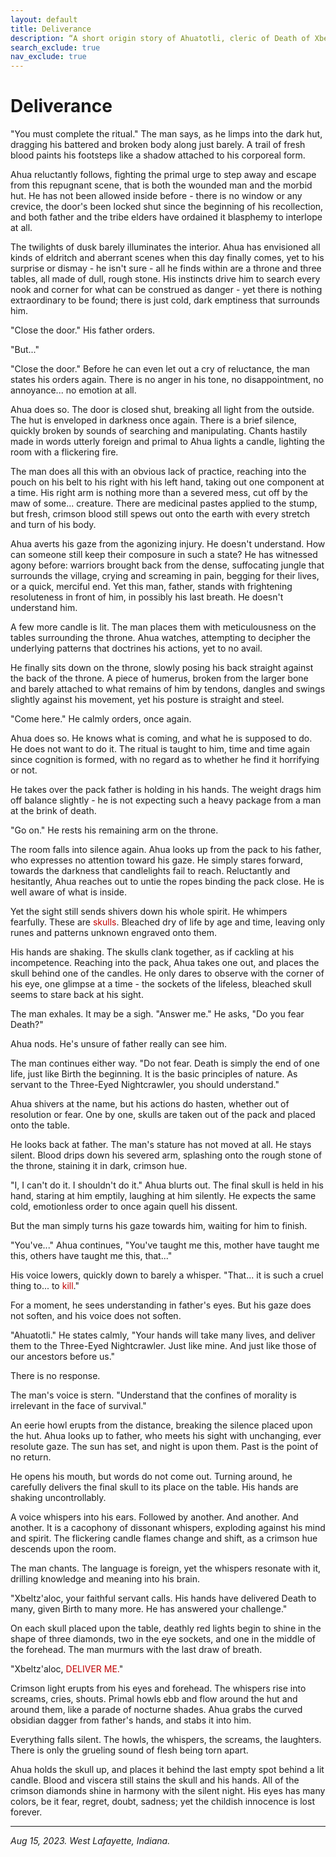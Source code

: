 ```yaml
---
layout: default
title: Deliverance
description: “A short origin story of Ahuatotli, cleric of Death of Xbeltz'aloc.”
search_exclude: true
nav_exclude: true
---
```


# Deliverance

"You must complete the ritual." The man says, as he limps into the dark hut, dragging his battered and broken body along just barely. A trail of fresh blood paints his footsteps like a shadow attached to his corporeal form.

Ahua reluctantly follows, fighting the primal urge to step away and escape from this repugnant scene, that is both the wounded man and the morbid hut. He has not been allowed inside before - there is no window or any crevice, the door's been locked shut since the beginning of his recollection, and both father and the tribe elders have ordained it blasphemy to interlope at all.

The twilights of dusk barely illuminates the interior. Ahua has envisioned all kinds of eldritch and aberrant scenes when this day finally comes, yet to his surprise or dismay - he isn't sure - all he finds within are a throne and three tables, all made of dull, rough stone. His instincts drive him to search every nook and corner for what can be construed as danger - yet there is nothing extraordinary to be found; there is just cold, dark emptiness that surrounds him.

"Close the door." His father orders.

"But..."

"Close the door." Before he can even let out a cry of reluctance, the man states his orders again. There is no anger in his tone, no disappointment, no annoyance... no emotion at all.

Ahua does so. The door is closed shut, breaking all light from the outside. The hut is enveloped in darkness once again. There is a brief silence, quickly broken by sounds of searching and manipulating. Chants hastily made in words utterly foreign and primal to Ahua lights a candle, lighting the room with a flickering fire.

The man does all this with an obvious lack of practice, reaching into the pouch on his belt to his right with his left hand, taking out one component at a time. His right arm is nothing more than a severed mess, cut off by the maw of some... creature. There are medicinal pastes applied to the stump, but fresh, crimson blood still spews out onto the earth with every stretch and turn of his body.

Ahua averts his gaze from the agonizing injury. He doesn't understand. How can someone still keep their composure in such a state? He has witnessed agony before: warriors brought back from the dense, suffocating jungle that surrounds the village, crying and screaming in pain, begging for their lives, or a quick, merciful end. Yet this man, father, stands with frightening resoluteness in front of him, in possibly his last breath. He doesn't understand him.

A few more candle is lit. The man places them with meticulousness on the tables surrounding the throne. Ahua watches, attempting to decipher the underlying patterns that doctrines his actions, yet to no avail.

He finally sits down on the throne, slowly posing his back straight against the back of the throne. A piece of humerus, broken from the larger bone and barely attached to what remains of him by tendons, dangles and swings slightly against his movement, yet his posture is straight and steel.

"Come here." He calmly orders, once again.

Ahua does so. He knows what is coming, and what he is supposed to do. He does not want to do it. The ritual is taught to him, time and time again since cognition is formed, with no regard as to whether he find it horrifying or not. 

He takes over the pack father is holding in his hands. The weight drags him off balance slightly - he is not expecting such a heavy package from a man at the brink of death.

"Go on." He rests his remaining arm on the throne.

The room falls into silence again. Ahua looks up from the pack to his father, who expresses no attention toward his gaze. He simply stares forward, towards the darkness that candlelights fail to reach. Reluctantly and hesitantly, Ahua reaches out to untie the ropes binding the pack close. He is well aware of what is inside.

Yet the sight still sends shivers down his whole spirit. He whimpers fearfully. These are <span style="color:#C00000">skulls</span>. Bleached dry of life by age and time, leaving only runes and patterns unknown engraved onto them.

His hands are shaking. The skulls clank together, as if cackling at his incompetence. Reaching into the pack, Ahua takes one out, and places the skull behind one of the candles. He only dares to observe with the corner of his eye, one glimpse at a time - the sockets of the lifeless, bleached skull seems to stare back at his sight.

The man exhales. It may be a sigh. "Answer me." He asks, "Do you fear Death?"

Ahua nods. He's unsure of father really can see him.

The man continues either way. "Do not fear. Death is simply the end of one life, just like Birth the beginning. It is the basic principles of nature. As servant to the Three-Eyed Nightcrawler, you should understand."

Ahua shivers at the name, but his actions do hasten, whether out of resolution or fear. One by one, skulls are taken out of the pack and placed onto the table.

He looks back at father. The man's stature has not moved at all. He stays silent. Blood drips down his severed arm, splashing onto the rough stone of the throne, staining it in dark, crimson hue.

"I, I can't do it. I shouldn't do it." Ahua blurts out. The final skull is held in his hand, staring at him emptily, laughing at him silently. He expects the same cold, emotionless order to once again quell his dissent.

But the man simply turns his gaze towards him, waiting for him to finish.

"You've..." Ahua continues, "You've taught me this, mother have taught me this, others have taught me this, that..." 

His voice lowers, quickly down to barely a whisper. "That... it is such a cruel thing to... to <span style="color:#C00000">kill</span>."

For a moment, he sees understanding in father's eyes. But his gaze does not soften, and his voice does not soften.

"Ahuatotli." He states calmly, "Your hands will take many lives, and deliver them to the Three-Eyed Nightcrawler. Just like mine. And just like those of our ancestors before us."

There is no response.

The man's voice is stern. "Understand that the confines of morality is irrelevant in the face of survival."

An eerie howl erupts from the distance, breaking the silence placed upon the hut. Ahua looks up to father, who meets his sight with unchanging, ever resolute gaze. The sun has set, and night is upon them. Past is the point of no return.

He opens his mouth, but words do not come out. Turning around, he carefully delivers the final skull to its place on the table. His hands are shaking uncontrollably.

A voice whispers into his ears. Followed by another. And another. And another. It is a cacophony of dissonant whispers, exploding against his mind and spirit. The flickering candle flames change and shift, as a crimson hue descends upon the room.

The man chants. The language is foreign, yet the whispers resonate with it, drilling knowledge and meaning into his brain.

"Xbeltz'aloc, your faithful servant calls. His hands have delivered Death to many, given Birth to many more. He has answered your challenge."

On each skull placed upon the table, deathly red lights begin to shine in the shape of three diamonds, two in the eye sockets, and one in the middle of the forehead. The man murmurs with the last draw of breath.

"Xbeltz'aloc, <span style="color:#C00000">DELIVER ME.</span>"

Crimson light erupts from his eyes and forehead. The whispers rise into screams, cries, shouts. Primal howls ebb and flow around the hut and around them, like a parade of nocturne shades. Ahua grabs the curved obsidian dagger from father's hands, and stabs it into him.

Everything falls silent. The howls, the whispers, the screams, the laughters. There is only the grueling sound of flesh being torn apart.

Ahua holds the skull up, and places it behind the last empty spot behind a lit candle. Blood and viscera still stains the skull and his hands. All of the crimson diamonds shine in harmony with the silent night. His eyes has many colors, be it fear, regret, doubt, sadness; yet the childish innocence is lost forever.

---

*Aug 15, 2023. West Lafayette, Indiana.*